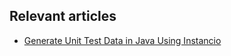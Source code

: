 ## Relevant articles
- [Generate Unit Test Data in Java Using Instancio](https://www.baeldung.com/java-test-data-instancio)
